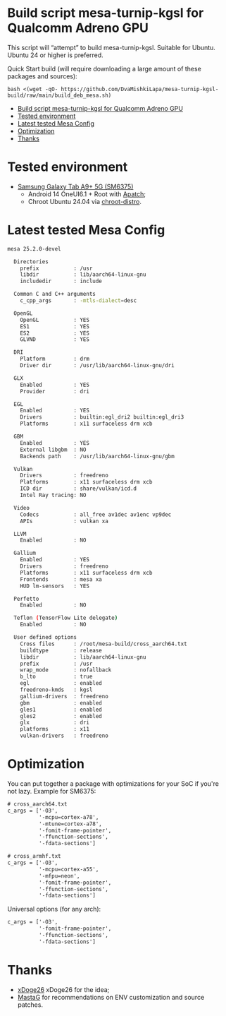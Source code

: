 # Build script mesa-turnip-kgsl for Qualcomm Adreno GPU

This script will “attempt” to build mesa-turnip-kgsl. Suitable for Ubuntu. Ubuntu 24 or higher is preferred.

Quick Start build (will require downloading a large amount of these packages and sources):

```
bash <(wget -qO- https://github.com/DvaMishkiLapa/mesa-turnip-kgsl-build/raw/main/build_deb_mesa.sh)
```

- [Build script mesa-turnip-kgsl for Qualcomm Adreno GPU](#build-script-mesa-turnip-kgsl-for-qualcomm-adreno-gpu)
- [Tested environment](#tested-environment)
- [Latest tested Mesa Config](#latest-tested-mesa-config)
- [Optimization](#optimization)
- [Thanks](#thanks)

# Tested environment

- [Samsung Galaxy Tab A9+ 5G (SM6375)](https://www.devicespecifications.com/en/model/3e1d5e00)
  - Android 14 OneUI6.1 + Root with [Apatch](https://github.com/bmax121/APatch);
  - Chroot Ubuntu 24.04 via [chroot-distro](https://github.com/Magisk-Modules-Alt-Repo/chroot-distro).

# Latest tested Mesa Config

```sh
mesa 25.2.0-devel

  Directories
    prefix           : /usr
    libdir           : lib/aarch64-linux-gnu
    includedir       : include

  Common C and C++ arguments
    c_cpp_args       : -mtls-dialect=desc

  OpenGL
    OpenGL           : YES
    ES1              : YES
    ES2              : YES
    GLVND            : YES

  DRI
    Platform         : drm
    Driver dir       : /usr/lib/aarch64-linux-gnu/dri

  GLX
    Enabled          : YES
    Provider         : dri

  EGL
    Enabled          : YES
    Drivers          : builtin:egl_dri2 builtin:egl_dri3
    Platforms        : x11 surfaceless drm xcb

  GBM
    Enabled          : YES
    External libgbm  : NO
    Backends path    : /usr/lib/aarch64-linux-gnu/gbm

  Vulkan
    Drivers          : freedreno
    Platforms        : x11 surfaceless drm xcb
    ICD dir          : share/vulkan/icd.d
    Intel Ray tracing: NO

  Video
    Codecs           : all_free av1dec av1enc vp9dec
    APIs             : vulkan xa

  LLVM
    Enabled          : NO

  Gallium
    Enabled          : YES
    Drivers          : freedreno
    Platforms        : x11 surfaceless drm xcb
    Frontends        : mesa xa
    HUD lm-sensors   : YES

  Perfetto
    Enabled          : NO

  Teflon (TensorFlow Lite delegate)
    Enabled          : NO

  User defined options
    Cross files      : /root/mesa-build/cross_aarch64.txt
    buildtype        : release
    libdir           : lib/aarch64-linux-gnu
    prefix           : /usr
    wrap_mode        : nofallback
    b_lto            : true
    egl              : enabled
    freedreno-kmds   : kgsl
    gallium-drivers  : freedreno
    gbm              : enabled
    gles1            : enabled
    gles2            : enabled
    glx              : dri
    platforms        : x11
    vulkan-drivers   : freedreno
```

# Optimization

You can put together a package with optimizations for your SoC if you're not lazy. Example for SM6375:

```txt
# cross_aarch64.txt
c_args = ['-O3',
          '-mcpu=cortex-a78',
          '-mtune=cortex-a78',
          '-fomit-frame-pointer',
          '-ffunction-sections',
          '-fdata-sections']
```

```txt
# cross_armhf.txt
c_args = ['-O3',
          '-mcpu=cortex-a55',
          '-mfpu=neon',
          '-fomit-frame-pointer',
          '-ffunction-sections',
          '-fdata-sections']
```

Universal options (for any arch):
```txt
c_args = ['-O3',
          '-fomit-frame-pointer',
          '-ffunction-sections',
          '-fdata-sections']
```

# Thanks

- [xDoge26](https://github.com/xDoge26/mesa-turnip) xDoge26 for the idea;
- [MastaG](https://github.com/MastaG/mesa-turnip-ppa) for recommendations on ENV customization and source patches.
